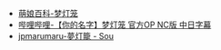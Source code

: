 - [萌娘百科-梦灯笼](https://zh.moegirl.org.cn/%E6%A2%A6%E7%81%AF%E7%AC%BC)
- [哔哩哔哩-【你的名字】梦灯笼 官方OP NC版 中日字幕](https://www.bilibili.com/video/BV17W411s7XY)
- [jpmarumaru-夢灯籠 - Sou](https://www.jpmarumaru.com/tw/JPSongPlay-8348.html)
